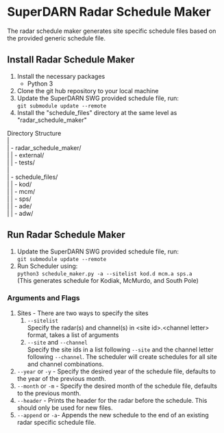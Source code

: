 # SuperDARN Radar Schedule Maker
The radar schedule maker generates site specific schedule files based on the provided generic schedule file.
## Install Radar Schedule Maker
1. Install the necessary packages
   - Python 3
2. Clone the git hub repository to your local machine
3. Update the SuperDARN SWG provided schedule file, run:  
`git submodule update --remote`
4. Install the "schedule_files" directory at the same level as "radar_schedule_maker"  
  
Directory Structure  
|  
| - radar_schedule_maker/  
| | - external/  
| | - tests/    
|  
| - schedule_files/  
| | - kod/  
| | - mcm/  
| | - sps/  
| | - ade/  
| | - adw/  

## Run Radar Schedule Maker
1. Update the SuperDARN SWG provided schedule file, run:  
`git submodule update --remote`
1. Run Scheduler using:  
`python3 schedule_maker.py -a --sitelist kod.d mcm.a sps.a`  
(This generates schedule for Kodiak, McMurdo, and South Pole)  

### Arguments and Flags  
1. Sites - There are two ways to specify the sites  
   1. `--sitelist`  
     Specify the radar(s) and channel(s) in \<site id\>.\<channel letter\> format, takes a list of arguments  
   1. `--site` and `--channel`  
   Specify the site ids in a list following `--site` and the channel letter following `--channel`.
   The scheduler will create schedules for all site and channel combinations.  
1. `--year` or `-y` - Specify the desired year of the schedule file, defaults to the year of the previous month.
1. `--month` or `-m` - Specify the desired month of the schedule file, defaults to the previous month.
1. `--header` - Prints the header for the radar before the schedule. This should only be used for new files.
1. `--append` or `-a`- Appends the new schedule to the end of an existing radar specific schedule file.

